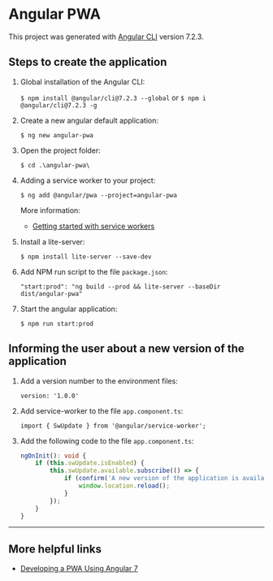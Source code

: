 # Angular PWA
This project was generated with [Angular CLI](https://github.com/angular/angular-cli) version 7.2.3.

## Steps to create the application
1. Global installation of the Angular CLI: 

    `$ npm install @angular/cli@7.2.3 --global` or `$ npm i @angular/cli@7.2.3 -g`

2. Create a new angular default application:

    `$ ng new angular-pwa`

3. Open the project folder: 

    `$ cd .\angular-pwa\`

4. Adding a service worker to your project: 

    `$ ng add @angular/pwa --project=angular-pwa`

    More information:
    - [Getting started with service workers](https://angular.io/guide/service-worker-getting-started)

5. Install a lite-server:

    `$ npm install lite-server --save-dev`

6. Add NPM run script to the file `package.json`:

    `"start:prod": "ng build --prod && lite-server --baseDir dist/angular-pwa"`

7. Start the angular application:

    `$ npm run start:prod`

## Informing the user about a new version of the application
1. Add a version number to the environment files:

    `version: '1.0.0'`

2. Add service-worker to the file `app.component.ts`:

    `import { SwUpdate } from '@angular/service-worker';`

3. Add the following code to the file `app.component.ts`:

    ```ts
    ngOnInit(): void { 
        if (this.swUpdate.isEnabled) {
            this.swUpdate.available.subscribe(() => {
                if (confirm('A new version of the application is available. Do you want to load the new version?')) {
                    window.location.reload();
                }
            });
        }
    }
    ```


---
## More helpful links
- [Developing a PWA Using Angular 7](https://dzone.com/articles/developing-pwa-using-angular-7)
